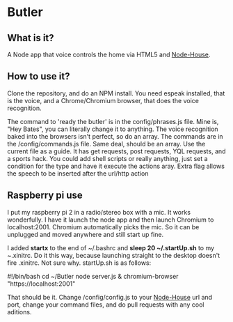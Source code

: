 # Butler

<h2>What is it?</h2>
<p>A Node app that voice controls the home via HTML5 and <a href="http://github.com/mingram8/Node-House">Node-House</a>.</p>
<h2>How to use it?</h2>
<p>Clone the repository, and do an NPM install. You need espeak installed,  that is the voice, and a Chrome/Chromium browser, that does the voice recognition.</p>
<p>The command to 'ready the butler' is in the config/phrases.js file. Mine is, "Hey Bates", you can literally change it to anything. The voice recognition baked into the browsers isn't perfect, so do an array. The commands are in the /config/commands.js file. Same deal, should be an array. Use the current file as a guide. It has get requests, post requests, YQL requests, and a sports hack. You could add shell scripts or really anything, just set a condition for the type and have it execute the actions aray. Extra flag allows the speech to be inserted after the url/http action</p>

<h2>Raspberry pi use</h2>

<p>I put my raspberry pi 2 in a radio/stereo box with a mic. It works wonderfully. I have it launch the node app and then launch Chromium to localhost:2001. Chromium automatically picks the mic. So it can be unplugged and moved anywhere and still start up fine.</p>

<p>I added <b>startx</b> to the end of ~/.bashrc and <b>sleep 20 ~/.startUp.sh</b> to my ~.xinitrc. Do it this way, because launching straight to the desktop doesn't fire .xinitrc. Not sure why. startUp.sh is as follows:</p>

<p>
#!/bin/bash
cd ~/Butler
node server.js & chromium-browser "https://localhost:2001"
</p>

<p>That should be it. Change /config/config.js to your <a href="http://github.com/mingram8/Node-House">Node-House</a> url and port, change your command files, and do pull requests with any cool aditions. 
</p>


